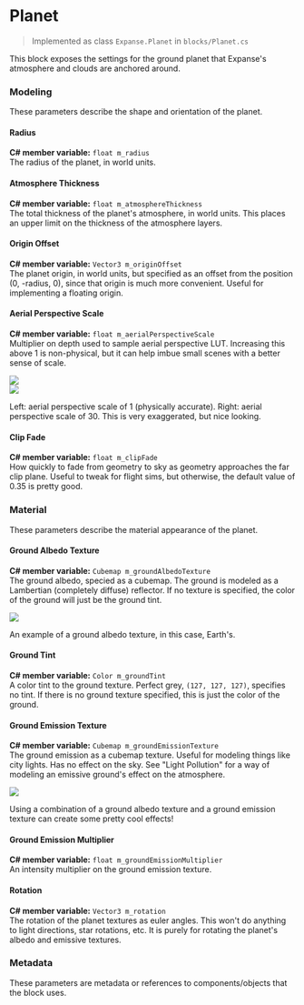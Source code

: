 # Planet

> Implemented as class `Expanse.Planet` in `blocks/Planet.cs`

This block exposes the settings for the ground planet that Expanse's atmosphere and clouds are anchored around.

<!---------------------------------------------------------------------------------------->
<!--------------------------------------- MODELING --------------------------------------->
<!---------------------------------------------------------------------------------------->
### Modeling
These parameters describe the shape and orientation of the planet.

#### Radius
**C# member variable:** `float m_radius` \
The radius of the planet, in world units.

#### Atmosphere Thickness
**C# member variable:** `float m_atmosphereThickness` \
The total thickness of the planet's atmosphere, in world units. This places an upper limit on the thickness of the atmosphere layers.

#### Origin Offset
**C# member variable:** `Vector3 m_originOffset` \
The planet origin, in world units, but specified as an offset from the position (0, -radius, 0), since that origin is much more convenient. Useful for implementing a floating origin.

#### Aerial Perspective Scale
**C# member variable:** `float m_aerialPerspectiveScale` \
Multiplier on depth used to sample aerial perspective LUT. Increasing this above 1 is non-physical, but it can help imbue small scenes with a better sense of scale.

<div class="img-block">
    <div class="img-row">
        <div class="img-col"><img src="img/planet/ap-scale-1.jpg"/></div>
        <div class="img-col"><img src="img/planet/ap-scale-30.jpg"/></div>
    </div>
    <p>Left: aerial perspective scale of 1 (physically accurate). Right: aerial perspective scale of 30. This is very exaggerated, but nice looking.</p>
</div>


#### Clip Fade
**C# member variable:** `float m_clipFade` \
How quickly to fade from geometry to sky as geometry approaches the far clip plane. Useful to tweak for flight sims, but otherwise, the default value of 0.35 is pretty good.

<!---------------------------------------------------------------------------------------->
<!--------------------------------------- MATERIAL --------------------------------------->
<!---------------------------------------------------------------------------------------->
### Material
These parameters describe the material appearance of the planet.

#### Ground Albedo Texture
**C# member variable:** `Cubemap m_groundAlbedoTexture` \
The ground albedo, specied as a cubemap. The ground is modeled as a Lambertian (completely diffuse) reflector. If no texture is specified, the color of the ground will just be the ground tint.
<div class="img-block">
    <div class="img-row">
        <div class="img-col"><img src="img/planet/earth_day.jpg"/></div>
    </div>
    <p>An example of a ground albedo texture, in this case, Earth's.</p>
</div>

#### Ground Tint
**C# member variable:** `Color m_groundTint` \
A color tint to the ground texture. Perfect grey, `(127, 127, 127)`, specifies no tint. If there is no ground texture specified, this is just the color of the ground.

#### Ground Emission Texture
**C# member variable:** `Cubemap m_groundEmissionTexture` \
The ground emission as a cubemap texture. Useful for modeling things like city lights. Has no effect on the sky. See \"Light Pollution\" for a way of modeling an emissive ground's effect on the atmosphere.
<div class="img-block">
    <div class="img-row">
        <div class="img-col"><img src="img/planet/earth_night.jpg"/></div>
    </div>
    <p>Using a combination of a ground albedo texture and a ground emission texture can create some pretty cool effects!</p>
</div>

#### Ground Emission Multiplier
**C# member variable:** `float m_groundEmissionMultiplier` \
An intensity multiplier on the ground emission texture.

#### Rotation
**C# member variable:** `Vector3 m_rotation` \
The rotation of the planet textures as euler angles. This won't do anything to light directions, star rotations, etc. It is purely for rotating the planet's albedo and emissive textures.

<!---------------------------------------------------------------------------------------->
<!--------------------------------------- METADATA --------------------------------------->
<!---------------------------------------------------------------------------------------->
### Metadata
These parameters are metadata or references to components/objects that the block uses.

